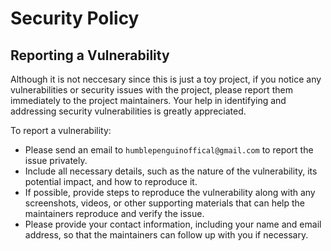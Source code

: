 # Security Policy

## Reporting a Vulnerability

Although it is not neccesary since this is just a toy project, if you notice any vulnerabilities or security issues with the project, please report them immediately to the project maintainers. Your help in identifying and addressing security vulnerabilities is greatly appreciated.

To report a vulnerability:
- Please send an email to `humblepenguinoffical@gmail.com` to report the issue privately.
- Include all necessary details, such as the nature of the vulnerability, its potential impact, and how to reproduce it.
- If possible, provide steps to reproduce the vulnerability along with any screenshots, videos, or other supporting materials that can help the maintainers reproduce and verify the issue.
- Please provide your contact information, including your name and email address, so that the maintainers can follow up with you if necessary.
